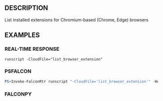 ## DESCRIPTION
List installed extensions for Chromium-based (Chrome, Edge) browsers

## EXAMPLES

### REAL-TIME RESPONSE
```
runscript -CloudFile="list_browser_extension"
```
### PSFALCON
```powershell
PS>Invoke-FalconRtr runscript "-CloudFile='list_browser_extension'" -HostId <id>, <id>
```
### FALCONPY